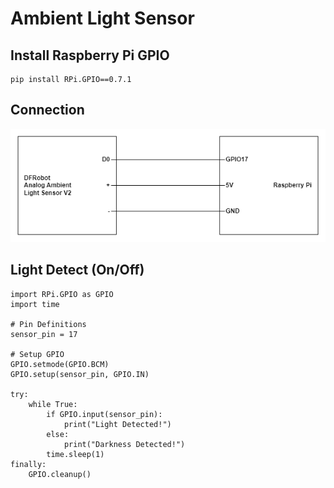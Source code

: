 # Ambient Light Sensor

## Install Raspberry Pi GPIO

```
pip install RPi.GPIO==0.7.1
```

## Connection
![Alt text](../diagram/schematics_LDR.png)

## Light Detect (On/Off)

```
import RPi.GPIO as GPIO
import time

# Pin Definitions
sensor_pin = 17

# Setup GPIO
GPIO.setmode(GPIO.BCM)
GPIO.setup(sensor_pin, GPIO.IN)

try:
    while True:
        if GPIO.input(sensor_pin):
            print("Light Detected!")
        else:
            print("Darkness Detected!")
        time.sleep(1)
finally:
    GPIO.cleanup()

```